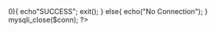 <?php
$conn = mysqli_connect ("localhost", "root", "", "psits");
if(!$conn){
    die("Faile Connection");
}

$email = $_POST['email'];

$sql = "Select = from students Where email = '$email' and password = '$password'";
$result=mysqli_query($conn, $sql);

if(mysqli_num_rows($result) >0){
    echo"SUCCESS";
    exit();
}
else{
    echo("No Connection");
}
mysqli_close($conn);

?>
